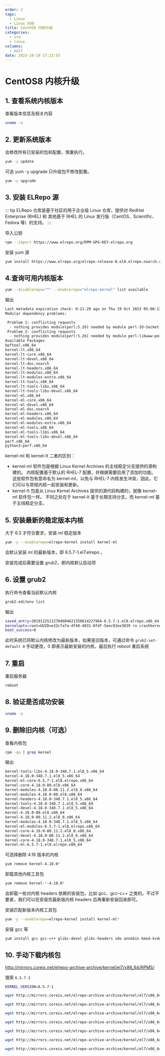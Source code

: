 ```yaml
---
order: 2
tags:
  - Linux
  - Linux 内核
title: CentOS8 内核升级
categories:
  - sre
  - linux
columns:
  - null
date: 2023-10-19 17:23:53
---
```


# CentOS8 内核升级

## 1. 查看系统内核版本

查看版本信息及相关内容

```bash
uname -a
```

## 2. 更新系统版本

会修改所有已安装的包和配置，慎重执行。

```bash
yum -y update
```

可选 yum -y upgrade 只升级包不修改配置。

```bash
yum -y upgrade
```

## 3. 安装 ELRepo 源

::: tip
ELRepo 仓库是基于社区的用于企业级 Linux 仓库，提供对 RedHat Enterprise (RHEL) 和 其他基于 RHEL 的 Linux 发行版（CentOS、Scientific、Fedora 等）的支持。
:::

导入公钥

```bash
rpm --import https://www.elrepo.org/RPM-GPG-KEY-elrepo.org
```

安装 yum 源

```bash
yum install https://www.elrepo.org/elrepo-release-8.el8.elrepo.noarch.rpm -y
```

## 4.查询可用内核版本

```bash
yum --disablerepo="*" --enablerepo="elrepo-kernel" list available
```

输出

```bash
Last metadata expiration check: 0:21:29 ago on Thu 19 Oct 2023 05:06:13 PM CST.
Modular dependency problems:

 Problem 1: conflicting requests
  - nothing provides module(perl:5.26) needed by module perl-IO-Socket-SSL:2.066:8030020201222215140:1e4bbb35.x86_64
 Problem 2: conflicting requests
  - nothing provides module(perl:5.26) needed by module perl-libwww-perl:6.34:8030020201223164340:b967a9a2.x86_64
Available Packages
bpftool.x86_64                                                                     5.4.258-1.el8.elrepo                                                  elrepo-kernel
kernel-lt.x86_64                                                                   5.4.258-1.el8.elrepo                                                  elrepo-kernel
kernel-lt-core.x86_64                                                              5.4.258-1.el8.elrepo                                                  elrepo-kernel
kernel-lt-devel.x86_64                                                             5.4.258-1.el8.elrepo                                                  elrepo-kernel
kernel-lt-doc.noarch                                                               5.4.258-1.el8.elrepo                                                  elrepo-kernel
kernel-lt-headers.x86_64                                                           5.4.258-1.el8.elrepo                                                  elrepo-kernel
kernel-lt-modules.x86_64                                                           5.4.258-1.el8.elrepo                                                  elrepo-kernel
kernel-lt-modules-extra.x86_64                                                     5.4.258-1.el8.elrepo                                                  elrepo-kernel
kernel-lt-tools.x86_64                                                             5.4.258-1.el8.elrepo                                                  elrepo-kernel
kernel-lt-tools-libs.x86_64                                                        5.4.258-1.el8.elrepo                                                  elrepo-kernel
kernel-lt-tools-libs-devel.x86_64                                                  5.4.258-1.el8.elrepo                                                  elrepo-kernel
kernel-ml.x86_64                                                                   6.5.7-1.el8.elrepo                                                    elrepo-kernel
kernel-ml-core.x86_64                                                              6.5.7-1.el8.elrepo                                                    elrepo-kernel
kernel-ml-devel.x86_64                                                             6.5.7-1.el8.elrepo                                                    elrepo-kernel
kernel-ml-doc.noarch                                                               6.5.7-1.el8.elrepo                                                    elrepo-kernel
kernel-ml-headers.x86_64                                                           6.5.7-1.el8.elrepo                                                    elrepo-kernel
kernel-ml-modules.x86_64                                                           6.5.7-1.el8.elrepo                                                    elrepo-kernel
kernel-ml-modules-extra.x86_64                                                     6.5.7-1.el8.elrepo                                                    elrepo-kernel
kernel-ml-tools.x86_64                                                             6.5.7-1.el8.elrepo                                                    elrepo-kernel
kernel-ml-tools-libs.x86_64                                                        6.5.7-1.el8.elrepo                                                    elrepo-kernel
kernel-ml-tools-libs-devel.x86_64                                                  6.5.7-1.el8.elrepo                                                    elrepo-kernel
perf.x86_64                                                                        6.5.7-1.el8.elrepo                                                    elrepo-kernel
python3-perf.x86_64                                                                6.5.7-1.el8.elrepo                                                    elrepo-kernel
```

kernel-ml 和 kernel-lt 二者的区别：

- kernel-ml 软件包是根据 Linux Kernel Archives 的主线稳定分支提供的源构建的。 内核配置基于默认的 RHEL-7 配置，并根据需要启用了添加的功能。 这些软件包有意命名为 kernel-ml，以免与 RHEL-7 内核发生冲突，因此，它们可以与常规内核一起安装和更新。
- kernel-lt 包是从 Linux Kernel Archives 提供的源代码构建的，就像 kernel-ml 软件包一样。 不同之处在于 kernel-lt 基于长期支持分支，而 kernel-ml 基于主线稳定分支。

## 5. 安装最新的稳定版本内核

大于 6.3 才符合要求，安装 ml 稳定版本

```bash
yum -y --enablerepo=elrepo-kernel install kernel-ml
```

会默认安装 ml 的最新版本，即 6.5.7-1.el7.elrepo 。

安装完成后需要设置 grub2，即内核默认启动项

## 6. 设置 grub2

执行命令查看当前默认内核

```bash
grub2-editenv list
```

输出

```bash
saved_entry=20191225112704604621358614227964-6.5.7-1.el8.elrepo.x86_64
kernelopts=root=UUID=e32cfa7a-df48-4031-8fdf-5eec92ee3039 ro crashkernel=auto rhgb quiet net.ifnames=0 console=tty0 console=ttyS0,115200n8 noibrs nvme_core.io_timeout=4294967295
boot_success=0
```

此时系统已将默认内核修改为最新版本，如果是旧版本，可通过命令 `grub2-set-default 0` 手动更改，0 即表示最新安装的内核，最后执行 reboot 重启系统

## 7. 重启

重启服务器

```bash
reboot
```

## 8. 验证是否成功安装

```bash
uname -a
```

## 9. 删除旧内核（可选）

查看内核包

```bash
rpm -qa | grep kernel
```

输出

```bash
kernel-tools-libs-4.18.0-348.7.1.el8_5.x86_64
kernel-4.18.0-348.7.1.el8_5.x86_64
kernel-ml-core-6.5.7-1.el8.elrepo.x86_64
kernel-core-4.18.0-80.el8.x86_64
kernel-modules-4.18.0-80.11.2.el8_0.x86_64
kernel-modules-4.18.0-80.el8.x86_64
kernel-headers-4.18.0-348.7.1.el8_5.x86_64
kernel-tools-4.18.0-348.7.1.el8_5.x86_64
kernel-devel-4.18.0-348.7.1.el8_5.x86_64
kernel-4.18.0-80.el8.x86_64
kernel-4.18.0-80.11.2.el8_0.x86_64
kernel-modules-4.18.0-348.7.1.el8_5.x86_64
kernel-ml-modules-6.5.7-1.el8.elrepo.x86_64
kernel-core-4.18.0-80.11.2.el8_0.x86_64
kernel-devel-4.18.0-80.11.2.el8_0.x86_64
kernel-core-4.18.0-348.7.1.el8_5.x86_64
kernel-ml-6.5.7-1.el8.elrepo.x86_64
```

可选择删除 4.18 版本的内核

```bash
yum remove kernel-4.18.0*
```

卸载其他内核工具包

```bash
yum remove kernel-*-4.18.0*
```

会卸载一些对内核 headers 依赖的安装包，比如 gcc、gcc-c++ 之类的。不过不要紧，我们可以在安装完最新版内核 headers 后再重新安装回来即可。

安装匹配新版本内核工具包

```bash
yum -y --enablerepo=elrepo-kernel install kernel-ml*
```

安装 gcc 等

```bash
yum install gcc gcc-c++ glibc-devel glibc-headers vdo annobin kmod-kvdo libxcrypt-devel -y
```

## 10. 手动下载内核包

http://mirrors.coreix.net/elrepo-archive-archive/kernel/el7/x86_64/RPMS/

搜索 `6.5.7-1`

```bash
KERNEL_VERSION=6.5.7-1

wget http://mirrors.coreix.net/elrepo-archive-archive/kernel/el7/x86_64/RPMS/kernel-ml-${KERNEL_VERSION}.el7.elrepo.x86_64.rpm

wget http://mirrors.coreix.net/elrepo-archive-archive/kernel/el7/x86_64/RPMS/kernel-ml-devel-${KERNEL_VERSION}.el7.elrepo.x86_64.rpm

wget http://mirrors.coreix.net/elrepo-archive-archive/kernel/el7/x86_64/RPMS/kernel-ml-doc-${KERNEL_VERSION}.el7.elrepo.noarch.rpm

wget http://mirrors.coreix.net/elrepo-archive-archive/kernel/el7/x86_64/RPMS/kernel-ml-headers-${KERNEL_VERSION}.el7.elrepo.x86_64.rpm

wget http://mirrors.coreix.net/elrepo-archive-archive/kernel/el7/x86_64/RPMS/kernel-ml-tools-${KERNEL_VERSION}.el7.elrepo.x86_64.rpm

wget http://mirrors.coreix.net/elrepo-archive-archive/kernel/el7/x86_64/RPMS/kernel-ml-tools-libs-${KERNEL_VERSION}.el7.elrepo.x86_64.rpm

wget http://mirrors.coreix.net/elrepo-archive-archive/kernel/el7/x86_64/RPMS/kernel-ml-tools-libs-devel-${KERNEL_VERSION}.el7.elrepo.x86_64.rpm
```

